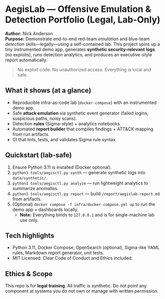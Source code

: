 
# AegisLab — Offensive Emulation & Detection Portfolio (Legal, Lab-Only)

**Author:** Nick Anderson  
**Purpose:** Demonstrate end-to-end red-team *emulation* and blue-team *detection* skills—legally—using a self-contained lab.
This project spins up a tiny instrumented demo app, generates **synthetic security-relevant logs** (no exploits),
runs detection analytics, and produces an executive-style report automatically.

> No exploit code. No unauthorized access. Everything is local and safe.

## What it shows (at a glance)
- Reproducible infra-as-code lab (`docker-compose`) with an instrumented demo app.
- Safe **attack emulation** via synthetic event generator (failed logins, suspicious paths, noisy scans).
- Detection **rules** (Sigma-style) + analytics notebooks.
- Automated **report builder** that compiles findings + ATT&CK mapping from run artifacts.
- CI that lints, tests, and validates Sigma rule syntax.

## Quickstart (lab-safe)
1. Ensure Python 3.11 is installed (Docker optional).
2. `python3 tools/aegisctl.py synth` — generate synthetic logs into `data/synthetic/`.
3. `python3 tools/aegisctl.py analyze` — run lightweight analytics to summarize anomalies.
4. `python3 tools/aegisctl.py report` — build `/report/aegislab-report.md` from artifacts.
5. (Optional) `docker compose -f infra/docker-compose.yml up` to run the demo app + dashboards locally.
   - **Note:** Everything binds to `127.0.0.1` and is for single-machine lab use only.

## Tech highlights
- Python 3.11, Docker Compose, OpenSearch (optional), Sigma-like YAML rules, Markdown report generator, unit tests.
- MIT Licensed. Clear Code of Conduct and Ethics included.

## Ethics & Scope
This repo is for **legal training**. All traffic is synthetic. Do not point any component at systems you do not own or manage with written permission.

